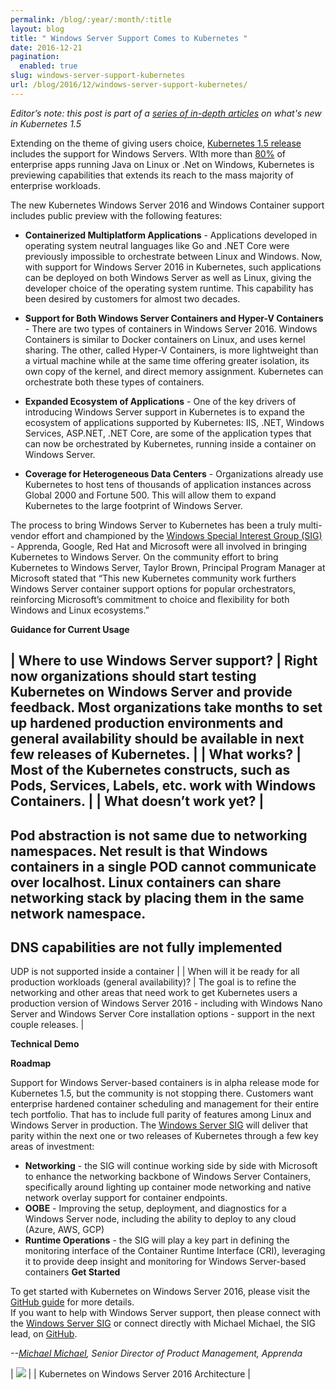 ```yaml
---
permalink: /blog/:year/:month/:title
layout: blog
title: " Windows Server Support Comes to Kubernetes "
date: 2016-12-21
pagination:
  enabled: true
slug: windows-server-support-kubernetes
url: /blog/2016/12/windows-server-support-kubernetes/
---
```

_Editor’s note: this post is part of a [series of in-depth articles](http://blog.kubernetes.io/2016/12/five-days-of-kubernetes-1.5.html) on what's new in Kubernetes 1.5_  

Extending on the theme of giving users choice, [Kubernetes 1.5 release](http://blog.kubernetes.io/2016/12/kubernetes-1.5-supporting-production-workloads.html) includes the support for Windows Servers. WIth more than [80%](http://www.gartner.com/document/3446217) of enterprise apps running Java on Linux or .Net on Windows, Kubernetes is previewing capabilities that extends its reach to the mass majority of enterprise workloads.&nbsp;  

The new Kubernetes Windows Server 2016 and Windows Container support includes public preview with the following features:  

- **Containerized Multiplatform Applications** - Applications developed in operating system neutral languages like Go and .NET Core were previously impossible to orchestrate between Linux and Windows. Now, with support for Windows Server 2016 in Kubernetes, such applications can be deployed on both Windows Server as well as Linux, giving the developer choice of the operating system runtime. This capability has been desired by customers for almost two decades.&nbsp;

- **Support for Both Windows Server Containers and Hyper-V Containers** - There are two types of containers in Windows Server 2016. Windows Containers is similar to Docker containers on Linux, and uses kernel sharing. The other, called Hyper-V Containers, is more lightweight than a virtual machine while at the same time offering greater isolation, its own copy of the kernel, and direct memory assignment. Kubernetes can orchestrate both these types of containers.&nbsp;

- **Expanded Ecosystem of Applications** - One of the key drivers of introducing Windows Server support in Kubernetes is to expand the ecosystem of applications supported by Kubernetes: IIS, .NET, Windows Services, ASP.NET, .NET Core, are some of the application types that can now be orchestrated by Kubernetes, running inside a container on Windows Server.

- **Coverage for Heterogeneous Data Centers** - Organizations already use Kubernetes to host tens of thousands of application instances across Global 2000 and Fortune 500. This will allow them to expand Kubernetes to the large footprint of Windows Server.&nbsp;

The process to bring Windows Server to Kubernetes has been a truly multi-vendor effort and championed by the [Windows Special Interest Group (SIG)](https://github.com/kubernetes/community/blob/master/sig-windows/README.md) - Apprenda, Google, Red Hat and Microsoft were all involved in bringing Kubernetes to Windows Server. On the community effort to bring Kubernetes to Windows Server, Taylor Brown, Principal Program Manager at Microsoft stated that “This new Kubernetes community work furthers Windows Server container support options for popular orchestrators, reinforcing Microsoft’s commitment to choice and flexibility for both Windows and Linux ecosystems.”  

**Guidance for Current Usage**  


|
Where to use Windows Server support?
 |
Right now organizations should start testing Kubernetes on Windows Server and provide feedback. Most organizations take months to set up hardened production environments and general availability should be available in next few releases of Kubernetes.
 |
|
What works?
 |
Most of the Kubernetes constructs, such as Pods, Services, Labels, etc. work with Windows Containers.
 |
|
What doesn’t work yet?
 |
-
Pod abstraction is not same due to networking namespaces. Net result is that Windows containers in a single POD cannot communicate over localhost. Linux containers can share networking stack by placing them in the same network namespace.
-
DNS capabilities are not fully implemented
-
UDP is not supported inside a container
 |
|
When will it be ready for all production workloads (general availability)?
 |
The goal is to refine the networking and other areas that need work to get Kubernetes users a production version of Windows Server 2016 - including with Windows Nano Server and Windows Server Core installation options - support in the next couple releases.
 |


**Technical Demo**  




**Roadmap**  

Support for Windows Server-based containers is in alpha release mode for Kubernetes 1.5, but the community is not stopping there. Customers want enterprise hardened container scheduling and management for their entire tech portfolio. That has to include full parity of features among Linux and Windows Server in production. The [Windows Server SIG](https://github.com/kubernetes/community/blob/master/sig-windows/README.md) will deliver that parity within the next one or two releases of Kubernetes through a few key areas of investment:  

- **Networking** - the SIG will continue working side by side with Microsoft to enhance the networking backbone of Windows Server Containers, specifically around lighting up container mode networking and native network overlay support for container endpoints.&nbsp;
- **OOBE** - Improving the setup, deployment, and diagnostics for a Windows Server node, including the ability to deploy to any cloud (Azure, AWS, GCP)
- **Runtime Operations** - the SIG will play a key part in defining the monitoring interface of the Container Runtime Interface (CRI), leveraging it to provide deep insight and monitoring for Windows Server-based containers
**Get Started**  

To get started with Kubernetes on Windows Server 2016, please visit the [GitHub guide](http://kubernetes.io/docs/getting-started-guides/windows/) for more details.  
If you want to help with Windows Server support, then please connect with the [Windows Server SIG](https://github.com/kubernetes/community/blob/master/sig-windows/README.md) or connect directly with Michael Michael, the SIG lead, on [GitHub](https://github.com/michmike).&nbsp;  

_--[Michael Michael](https://twitter.com/michmike77), Senior Director of Product Management, Apprenda&nbsp;_  





| ![](https://lh6.googleusercontent.com/1Lqqd5m0gHECz_yHvTas4eOOkFnB64h9j65Flrb5OHmIoaAZLUr64y2kukx5m7_QbBxnk_plxfxsQymhnO9UrcGGixDx_ZG7w0tJIzV_pnljLJLk3u3o8P1wJxNJiKbf0L077eYO) |
| Kubernetes on Windows Server 2016 Architecture |
